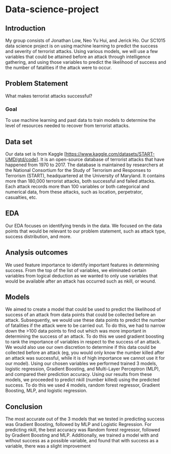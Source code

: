 # Data-science-project

## Introduction

My group consists of Jonathan Low, Neo Yu Hui, and Jerick Ho. Our SC1015 data science project is on using machine learning to predict the success and severity of terrorist attacks. Using various models, we will use a few variables that could be attained before an attack through intelligence gathering, and using those variables to predict the likelihood of success and the number of fatalities if the attack were to occur.

## Problem Statement
What makes terrorist attacks successful?​

### Goal
To use machine learning and past data to train models to determine the level of resources needed to recover from terrorist attacks.

## Data set

Our data set is from Kaggle [https://www.kaggle.com/datasets/START-UMD/gtd/code]. It is an open-source database of terrorist attacks that have happened from 1970 to 2017. The database is maintained by researchers at the National Consortium for the Study of Terrorism and Responses to Terrorism (START), headquartered at the University of Maryland. It contains more than 180,000 terrorist attacks, both successful and failed attacks. Each attack records more than 100 variables or both categorical and numerical data, from these attacks, such as location, perpetrator, casualties, etc.

## EDA
Our EDA focuses on identifying trends in the data. We focused on the data points that would be relevant to our problem statement, such as attack type, success distribution, and more.

## Analysis outcomes
We used feature importance to identify important features in determining success. From the top of the list of variables, we eliminated certain variables from logical deduction as we wanted to only use variables that would be available after an attack has occurred such as nkill, or wound.

## Models

We aimed to create a model that could be used to predict the likelihood of success of an attack from data points that could be collected before an attack. Subsequently, we would use these data points to predict the number of fatalities if the attack were to be carried out. To do this, we had to narrow down the >100 data points to find out which was more important in determining the success of an attack. To do this we used gradient boosting to rank the importance of variables in respect to the success of an attack. We would also use our own discretion to determine if this data could be collected before an attack (eg, you would only know the number killed after an attack was successful, while it is of high importance we cannot use it for our model). Using our chosen variables we performed trained 3 models, logistic regression, Gradient Boosting, and Multi-Layer Perceptron (MLP), and compared their prediction accuracy. Using our results from these models, we proceeded to predict nkill (number killed) using the predicted success. To do this we used 4 models, random forest regressor, Gradient Boosting, MLP, and logistic regression.  

## Conclusion
The most accurate out of the 3 models that we tested in predicting success was Gradient Boosting, followed by MLP and Logistic Regression. For predicting nkill, the best accuracy was Random forest regressor, followed by Gradient Boosting and MLP. Additionally, we trained a model with and without success as a possible variable, and found that with success as a variable, there was a slight improvement
